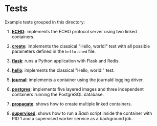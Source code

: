 # Tests

Example tests grouped in this directory:

1. [**ECHO**](./ECHO): implements the ECHO protocol server using two linked containers.

1. [**create**](./create): implements the classical "Hello, world!" test with all possible
   parameters defined in the `hello.shed` file.

1. [**flask**](./flask): runs a Python application with Flask and Redis.

1. [**hello**](./hello): implements the classical "Hello, world!" test.

1. [**journal**](./journal): implements a container using the journald logging driver.

1. [**postgres**](./postgres): implements five layered images and three independent
   containers running the PostgreSQL database.

1. [**propagate**](./propagate): shows how to create multiple linked containers.

1. [**supervised**](./supervised): shows how to run a _Bash_ script inside the container with PID 1 and
a supervised worker service as a background job.

<!--
vim:syntax=markdown:et:ts=4:sw=4:ai
-->

